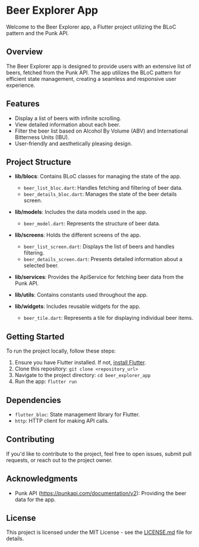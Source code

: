 # Beer Explorer App

Welcome to the Beer Explorer app, a Flutter project utilizing the BLoC pattern and the Punk API.

## Overview

The Beer Explorer app is designed to provide users with an extensive list of beers, fetched from the Punk API. The app utilizes the BLoC pattern for efficient state management, creating a seamless and responsive user experience.

## Features

- Display a list of beers with infinite scrolling.
- View detailed information about each beer.
- Filter the beer list based on Alcohol By Volume (ABV) and International Bitterness Units (IBU).
- User-friendly and aesthetically pleasing design.

## Project Structure

- **lib/blocs**: Contains BLoC classes for managing the state of the app.
    - `beer_list_bloc.dart`: Handles fetching and filtering of beer data.
    - `beer_details_bloc.dart`: Manages the state of the beer details screen.

- **lib/models**: Includes the data models used in the app.
    - `beer_model.dart`: Represents the structure of beer data.

- **lib/screens**: Holds the different screens of the app.
    - `beer_list_screen.dart`: Displays the list of beers and handles filtering.
    - `beer_details_screen.dart`: Presents detailed information about a selected beer.

- **lib/services**: Provides the ApiService for fetching beer data from the Punk API.

- **lib/utils**: Contains constants used throughout the app.

- **lib/widgets**: Includes reusable widgets for the app.
    - `beer_tile.dart`: Represents a tile for displaying individual beer items.

## Getting Started

To run the project locally, follow these steps:

1. Ensure you have Flutter installed. If not, [install Flutter](https://flutter.dev/docs/get-started/install).
2. Clone this repository: `git clone <repository_url>`
3. Navigate to the project directory: `cd beer_explorer_app`
4. Run the app: `flutter run`

## Dependencies

- `flutter_bloc`: State management library for Flutter.
- `http`: HTTP client for making API calls.

## Contributing

If you'd like to contribute to the project, feel free to open issues, submit pull requests, or reach out to the project owner.

## Acknowledgments

- Punk API (https://punkapi.com/documentation/v2): Providing the beer data for the app.

## License

This project is licensed under the MIT License - see the [LICENSE.md](LICENSE.md) file for details.

